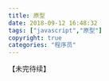 ```yaml
---
title: 原型
date: 2018-09-12 16:48:32
tags: ["javascript","原型"]
copyright: true
categories: "程序员"
---
```

【未完待续】